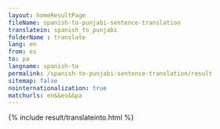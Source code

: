 ```yaml
---
layout: homeResultPage
fileName: spanish-to-punjabi-sentence-translation
translatein: spanish_to_punjabi
folderName : translate
lang: en
from: es
to: pa
langname: spanish-to
permalink: /spanish-to-punjabi-sentence-translation/result
sitemap: false
nointernationalization: true
matchurls: en&&es&&pa
---
```

{% include result/translateinto.html %}

<script src="/js/result/translation.js" data-foldername="{{page.folderName}}" data-lang="{{page.lang}}"></script>
